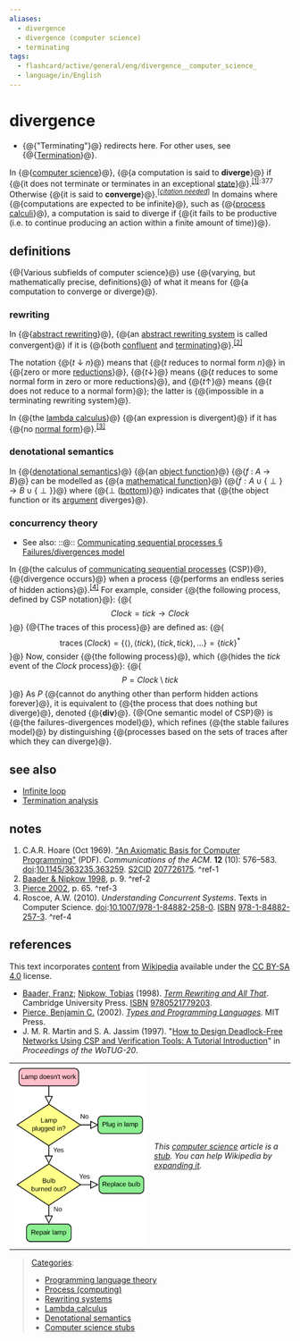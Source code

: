 ```yaml
---
aliases:
  - divergence
  - divergence (computer science)
  - terminating
tags:
  - flashcard/active/general/eng/divergence__computer_science_
  - language/in/English
---
```


# divergence

- {@{"Terminating"}@} redirects here. For other uses, see {@{[Termination](termination%20(disambiguation).md)}@}. <!--SR:!2025-11-30,54,310!2025-10-08,15,290-->

In {@{[computer science](computer%20science.md)}@}, {@{a computation is said to __diverge__}@} if {@{it does not terminate or terminates in an exceptional [state](state%20(computer%20science).md)}@}.<sup>[\[1\]](#^ref-1)</sup><sup>:&hairsp;377&hairsp;</sup> Otherwise {@{it is said to __converge__}@}.<sup>\[_[citation needed](https://en.wikipedia.org/wiki/Wikipedia:Citation%20needed)_\]</sup> In domains where {@{computations are expected to be infinite}@}, such as {@{[process calculi](process%20calculi.md)}@}, a computation is said to diverge if {@{it fails to be productive \(i.e. to continue producing an action within a finite amount of time\)}@}. <!--SR:!2025-10-08,15,290!2025-10-09,16,290!2025-11-30,54,310!2025-10-09,16,290!2025-10-09,16,290!2025-12-02,56,310!2025-10-09,16,290-->

## definitions

{@{Various subfields of computer science}@} use {@{varying, but mathematically precise, definitions}@} of what it means for {@{a computation to converge or diverge}@}. <!--SR:!2025-12-02,56,310!2025-10-09,16,290!2025-10-09,16,290-->

### rewriting

In {@{[abstract rewriting](abstract%20rewriting.md)}@}, {@{an [abstract rewriting system](abstract%20rewriting%20system.md) is called convergent}@} if it is {@{both [confluent](confluent%20(abstract%20rewriting).md) and [terminating](abstract%20rewriting%20system.md#termination%20and%20convergence)}@}.<sup>[\[2\]](#^ref-2)</sup> <!--SR:!2025-10-09,16,290!2025-10-08,15,290!2025-12-02,56,310-->

The notation {@{_t_ ↓ _n_}@} means that {@{_t_ reduces to normal form _n_}@} in {@{zero or more [reductions](reduction%20(abstract%20rewriting).md)}@}, {@{_t_<!-- markdown separator -->↓}@} means {@{_t_ reduces to some normal form in zero or more reductions}@}, and {@{_t_<!-- markdown separator -->↑}@} means {@{_t_ does not reduce to a normal form}@}; the latter is {@{impossible in a terminating rewriting system}@}. <!--SR:!2025-12-03,57,310!2025-12-01,55,310!2025-12-04,58,310!2025-12-04,58,310!2025-10-08,15,290!2025-10-09,16,290!2025-10-09,16,290!2025-10-08,15,290-->

In {@{the [lambda calculus](lambda%20calculus.md)}@} {@{an expression is divergent}@} if it has {@{no [normal form](normal%20form%20(abstract%20rewriting).md)}@}.<sup>[\[3\]](#^ref-3)</sup> <!--SR:!2025-10-08,15,290!2025-10-08,15,290!2025-12-01,55,310-->

### denotational semantics

In {@{[denotational semantics](denotational%20semantics.md)}@} {@{an [object function](function%20(computer%20science).md)}@} {@{_f_ : _A_ → _B_}@} can be modelled as {@{a [mathematical function](function%20(mathematics).md)}@} {@{$f:A\cup \{\perp \}\rightarrow B\cup \{\perp \}$}@} where {@{⊥ \([bottom](bottom%20element.md)\)}@} indicates that {@{the object function or its [argument](argument%20(computer%20science).md) diverges}@}. <!--SR:!2025-10-08,15,290!2025-10-09,16,290!2025-10-08,15,290!2025-12-01,55,310!2025-10-09,16,290!2025-10-09,16,290!2025-10-08,15,290-->

### concurrency theory

- See also: ::@:: [Communicating sequential processes § Failures/divergences model](communicating%20sequential%20processes.md#failures%2Fdivergences%20model) <!--SR:!2025-10-09,16,290!2025-10-08,15,290-->

In {@{the calculus of [communicating sequential processes](communicating%20sequential%20processes.md) \(CSP\)}@}, {@{divergence occurs}@} when a process {@{performs an endless series of hidden actions}@}.<sup>[\[4\]](#^ref-4)</sup> For example, consider {@{the following process, defined by CSP notation}@}: {@{$$Clock=tick\rightarrow Clock$$}@} {@{The traces of this process}@} are defined as: {@{$$\operatorname {traces} (Clock)=\{\langle \rangle ,\langle tick\rangle ,\langle tick,tick\rangle ,\ldots \}=\{tick\}^{*}$$}@} Now, consider {@{the following process}@}, which {@{hides the _tick_ event of the _Clock_ process}@}: {@{$$P=Clock\setminus tick$$}@} As $P$ {@{cannot do anything other than perform hidden actions forever}@}, it is equivalent to {@{the process that does nothing but diverge}@}, denoted {@{$\mathbf {div}$}@}. {@{One semantic model of CSP}@} is {@{the failures-divergences model}@}, which refines {@{the stable failures model}@} by distinguishing {@{processes based on the sets of traces after which they can diverge}@}. <!--SR:!2025-10-08,15,290!2025-10-08,15,290!2025-10-09,16,290!2025-11-30,54,310!2025-11-16,40,290!2025-10-08,15,290!2025-10-09,16,290!2025-12-04,58,310!2025-10-08,15,290!2025-10-09,16,290!2025-12-03,57,310!2025-12-01,55,310!2025-10-08,15,290!2025-12-03,57,310!2025-11-15,39,290!2025-10-08,15,290!2025-10-09,16,290-->

## see also

- [Infinite loop](infinite%20loop.md)
- [Termination analysis](termination%20analysis.md)

## notes

1. <a id="CITEREFC.A.R. Hoare1969"></a> C.A.R. Hoare \(Oct 1969\). ["An Axiomatic Basis for Computer Programming"](http://extras.springer.com/2002/978-3-642-63970-8/DVD3/rom/pdf/Hoare_hist.pdf) \(PDF\). _Communications of the ACM_. __12__ \(10\): 576–583. [doi](doi%20(identifier).md):[10.1145/363235.363259](https://doi.org/10.1145%2F363235.363259). [S2CID](S2CID%20(identifier).md#S2CID) [207726175](https://api.semanticscholar.org/CorpusID:207726175). <a id="^ref-1"></a>^ref-1
2. [Baader & Nipkow 1998](#CITEREFBaaderNipkow1998), p. 9. <a id="^ref-2"></a>^ref-2
3. [Pierce 2002](#CITEREFPierce2002), p. 65. <a id="^ref-3"></a>^ref-3
4. <a id="CITEREFRoscoe2010"></a> Roscoe, A.W. \(2010\). _Understanding Concurrent Systems_. Texts in Computer Science. [doi](doi%20(identifier).md):[10.1007/978-1-84882-258-0](https://doi.org/10.1007%2F978-1-84882-258-0). [ISBN](ISBN%20(identifier).md) [978-1-84882-257-3](https://en.wikipedia.org/wiki/Special:BookSources/978-1-84882-257-3). <a id="^ref-4"></a>^ref-4

## references

This text incorporates [content](https://en.wikipedia.org/wiki/divergence_(computer_science)) from [Wikipedia](Wikipedia.md) available under the [CC BY-SA 4.0](https://creativecommons.org/licenses/by-sa/4.0/) license.

- <a id="CITEREFBaaderNipkow1998"></a> [Baader, Franz](Franz%20Baader.md); [Nipkow, Tobias](Tobias%20Nipkow.md) \(1998\). [_Term Rewriting and All That_](https://books.google.com/books?id=N7BvXVUCQk8C&q=Divergent). Cambridge University Press. [ISBN](ISBN%20(identifier).md) [9780521779203](https://en.wikipedia.org/wiki/Special:BookSources/9780521779203).
- <a id="CITEREFPierce2002"></a> [Pierce, Benjamin C.](Benjamin%20C.%20Pierce.md) \(2002\). [_Types and Programming Languages_](Types%20and%20Programming%20Languages.md). MIT Press.
- J. M. R. Martin and S. A. Jassim \(1997\). "[How to Design Deadlock-Free Networks Using CSP and Verification Tools: A Tutorial Introduction](http://citeseerx.ist.psu.edu/viewdoc/download?doi=10.1.1.19.1615&rep=rep1&type=pdf)" in _Proceedings of the WoTUG-20_.

|                                                                    |                                                                                                                                                                                                                                                     |
| ------------------------------------------------------------------ | --------------------------------------------------------------------------------------------------------------------------------------------------------------------------------------------------------------------------------------------------- |
| ![Stub icon](../../archives/Wikimedia%20Commons/LampFlowchart.svg) | _This [computer science](computer%20science.md) article is a [stub](https://en.wikipedia.org/wiki/Wikipedia:Stub). You can help Wikipedia by [expanding it](https://en.wikipedia.org/w/index.php?title=Divergence_(computer_science)&action=edit)._ |

> [Categories](https://en.wikipedia.org/wiki/Help:Category):
>
> - [Programming language theory](https://en.wikipedia.org/wiki/Category:Programming%20language%20theory)
> - [Process \(computing\)](https://en.wikipedia.org/wiki/Category:Process%20%28computing%29)
> - [Rewriting systems](https://en.wikipedia.org/wiki/Category:Rewriting%20systems)
> - [Lambda calculus](https://en.wikipedia.org/wiki/Category:Lambda%20calculus)
> - [Denotational semantics](https://en.wikipedia.org/wiki/Category:Denotational%20semantics)
> - [Computer science stubs](https://en.wikipedia.org/wiki/Category:Computer%20science%20stubs)
